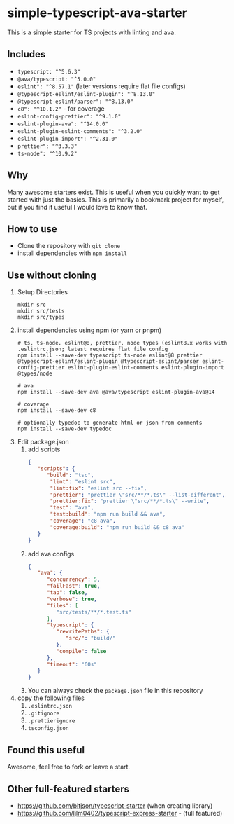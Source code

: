 # simple-typescript-ava-starter

This is a simple starter for TS projects with linting and ava.

## Includes

- `typescript: "^5.6.3"`
- `@ava/typescript: "^5.0.0"`
- `eslint": "^8.57.1"` (later versions require flat file configs)
- `@typescript-eslint/eslint-plugin": "^8.13.0"`
- `@typescript-eslint/parser": "^8.13.0"`
- `c8": "^10.1.2"` - for coverage
- `eslint-config-prettier": "^9.1.0"`
- `eslint-plugin-ava": "^14.0.0"`
- `eslint-plugin-eslint-comments": "^3.2.0"`
- `eslint-plugin-import": "^2.31.0"`
- `prettier": "^3.3.3"`
- `ts-node": "^10.9.2"`

## Why

Many awesome starters exist. This is useful when you quickly want to get started with just the basics.
This is primarily a bookmark project for myself, but if you find it useful I would love to know that.

## How to use

- Clone the repository with `git clone`
- install dependencies with `npm install`

## Use without cloning

1. Setup Directories
    ```shell
    mkdir src
    mkdir src/tests
    mkdir src/types
    ```
2. install dependencies using npm (or yarn or pnpm)
   ```shell
   # ts, ts-node. eslint@8, prettier, node types (eslint8.x works with .eslintrc.json; latest requires flat file config
   npm install --save-dev typescript ts-node eslint@8 prettier @typescript-eslint/eslint-plugin @typescript-eslint/parser eslint-config-prettier eslint-plugin-eslint-comments eslint-plugin-import @types/node
   
   # ava
   npm install --save-dev ava @ava/typescript eslint-plugin-ava@14
   
   # coverage
   npm install --save-dev c8
   
   # optionally typedoc to generate html or json from comments
   npm install --save-dev typedoc
   ```
3. Edit package.json
    1. add scripts
       ```json
       {
          "scripts": {
             "build": "tsc",
              "lint": "eslint src",
              "lint:fix": "eslint src --fix",
              "prettier": "prettier \"src/**/*.ts\" --list-different",
              "prettier:fix": "prettier \"src/**/*.ts\" --write",
              "test": "ava",
              "test:build": "npm run build && ava",
              "coverage": "c8 ava",
              "coverage:build": "npm run build && c8 ava"
          }
       }
       ```
    2. add ava configs
       ```json
       {
          "ava": {
             "concurrency": 5,
             "failFast": true,
             "tap": false,
             "verbose": true,
             "files": [
                "src/tests/**/*.test.ts"
             ],
             "typescript": {
                "rewritePaths": {
                   "src/": "build/"
                },
                "compile": false
             },
             "timeout": "60s"
          }
       }
       ```
    3. You can always check the `package.json` file in this repository
4. copy the following files
    1. `.eslintrc.json`
    2. `.gitignore`
    3. `.prettierignore`
    4. `tsconfig.json`

## Found this useful

Awesome, feel free to fork or leave a start.

## Other full-featured starters

- https://github.com/bitjson/typescript-starter (when creating library)
- https://github.com/ljlm0402/typescript-express-starter - (full featured)
